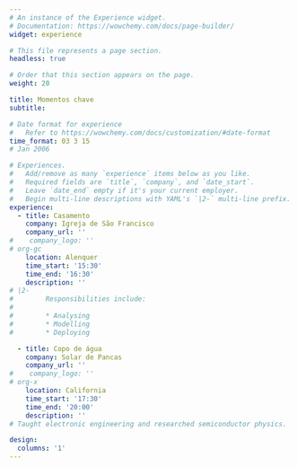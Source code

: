 ```yaml
---
# An instance of the Experience widget.
# Documentation: https://wowchemy.com/docs/page-builder/
widget: experience

# This file represents a page section.
headless: true

# Order that this section appears on the page.
weight: 20

title: Momentos chave
subtitle:

# Date format for experience
#   Refer to https://wowchemy.com/docs/customization/#date-format
time_format: 03 3 15 
# Jan 2006

# Experiences.
#   Add/remove as many `experience` items below as you like.
#   Required fields are `title`, `company`, and `date_start`.
#   Leave `date_end` empty if it's your current employer.
#   Begin multi-line descriptions with YAML's `|2-` multi-line prefix.
experience:
  - title: Casamento
    company: Igreja de São Francisco
    company_url: ''
#    company_logo: ''
# org-gc
    location: Alenquer
    time_start: '15:30'
    time_end: '16:30'
    description: ''
# |2-
#        Responsibilities include:
#        
#        * Analysing
#        * Modelling
#        * Deploying

  - title: Copo de água
    company: Solar de Pancas
    company_url: ''
#    company_logo: ''
# org-x
    location: California
    time_start: '17:30'
    time_end: '20:00'
    description: ''
# Taught electronic engineering and researched semiconductor physics.

design:
  columns: '1'
---
```

